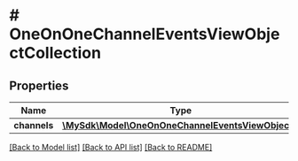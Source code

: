 # # OneOnOneChannelEventsViewObjectCollection

## Properties

Name | Type | Description | Notes
------------ | ------------- | ------------- | -------------
**channels** | [**\MySdk\Model\OneOnOneChannelEventsViewObject[]**](OneOnOneChannelEventsViewObject.md) |  | [optional]

[[Back to Model list]](../../README.md#models) [[Back to API list]](../../README.md#endpoints) [[Back to README]](../../README.md)
